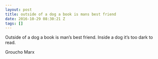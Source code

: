 ```yaml
---
layout: post
title: outside of a dog a book is mans best friend
date: 2016-10-29 08:30:21 Z
tags: []
---
```

Outside of a dog a book is man’s best friend. Inside a dog it’s too dark to read.

Groucho Marx

